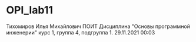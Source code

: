 # OPI_lab11
Тихомиров 
Илья
Михайлович
ПОИТ
Дисциплина "Основы программной инженерии"
курс 1, группа 4, подгруппа 1.
29.11.2021 00:03
